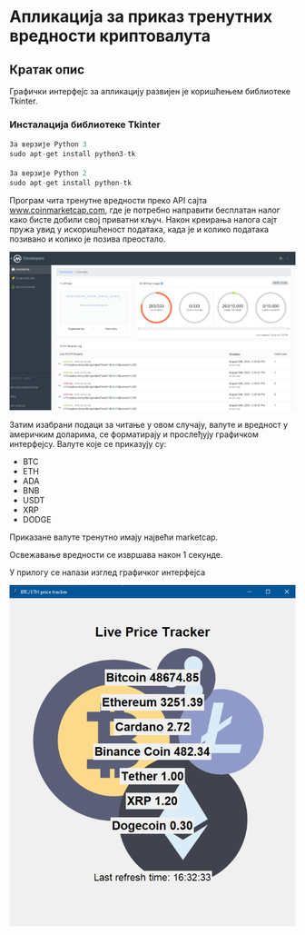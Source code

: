 # Апликација за приказ тренутних вредности криптовалута

## Кратак опис

Графички интерфејс за апликацију развијен је коришћењем библиотеке Tkinter.

### Инсталација библиотеке Tkinter

```python
За верзије Python 3
sudo apt-get install python3-tk

За верзије Python 2
sudo apt-get install python-tk
```

Програм чита тренутне вредности преко API сајта www.coinmarketcap.com, где је потребно направити бесплатан налог како бисте добили свој приватни кључ.
Након креирања налога сајт пружа увид у искоришћеност података, када је и колико података позивано и колико је позива преостало.

<img src="api.png">

Затим изабрани подаци за читање у овом случају, валуте и вредност у америчким доларима, се форматирају и прослеђују графичком интерфејсу.
Валуте које се приказују су:

- BTC
- ETH
- ADA
- BNB
- USDT
- XRP
- DODGE

Приказане валуте тренутно имају највећи marketcap.

Освежавање вредности се извршава након 1 секунде.

У прилогу се налази изглед графичког интерфејса

<img src="app.png">

